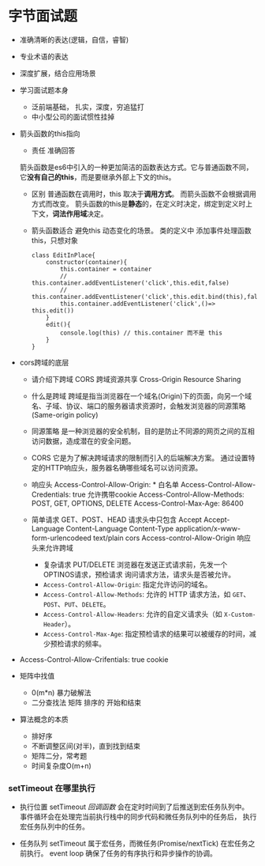 # 字节面试题

- 准确清晰的表达(逻辑，自信，睿智)
- 专业术语的表达
- 深度扩展，结合应用场景

- 学习面试题本身
    - 泛前端基础， 扎实，深度，穷追猛打
    - 中小型公司的面试惯性挂掉
    

- 箭头函数的this指向
    - 责任 准确回答

    箭头函数是es6中引入的一种更加简洁的函数表达方式。它与普通函数不同，它**没有自己的this**，而是要继承外部上下文的this。

    - 区别
    普通函数在调用时，this 取决于**调用方式**。 而箭头函数不会根据调用方式而改变。
    箭头函数的this是**静态**的，在定义时决定，绑定到定义时上下文，**词法作用域**决定。

    - 箭头函数适合 避免this 动态变化的场景。
        类的定义中 添加事件处理函数 this，只想对象
        ```
        class EditInPlace{
            constructor(container){
                this.container = container
                // this.container.addEventListener('click',this.edit,false)
                // this.container.addEventListener('click',this.edit.bind(this),false)
                this.container.addEventListener('click',()=> this.edit())
            }
            edit(){
                console.log(this) // this.container 而不是 this
            }
        }
        ```


- cors跨域的底层
    - 请介绍下跨域
    CORS 跨域资源共享 Cross-Origin Resource Sharing

    - 什么是跨域
    跨域是指当浏览器在一个域名(Origin)下的页面，向另一个域名、子域、协议、端口的服务器请求资源时，会触发浏览器的同源策略(Same-origin policy)
    - 同源策略
        是一种浏览器的安全机制，目的是防止不同源的网页之间的互相访问数据，造成潜在的安全问题。
    - CORS
        它是为了解决跨域请求的限制而引入的后端解决方案。
        通过设置特定的HTTP响应头，服务器名确哪些域名可以访问资源。
    - 响应头
        Access-Control-Allow-Origin: * 白名单
        Access-Control-Allow-Credentials: true 允许携带cookie
        Access-Control-Allow-Methods: POST, GET, OPTIONS, DELETE
        Access-Control-Max-Age: 86400
    - 简单请求
        GET、POST、HEAD
        请求头中只包含 Accept Accept-Language Content-Language Content-Type application/x-www-form-urlencodeed text/plain
        cors  Access-control-Allow-Origin 响应头来允许跨域

        - 复杂请求
            PUT/DELETE
            浏览器在发送正式请求前，先发一个OPTINOS请求，预检请求
            询问请求方法，请求头是否被允许。
        -   `Access-Control-Allow-Origin`: 指定允许访问的域名。
        -   `Access-Control-Allow-Methods`: 允许的 HTTP 请求方法，如 `GET`、`POST`、`PUT`、`DELETE`。
        -   `Access-Control-Allow-Headers`: 允许的自定义请求头（如 `X-Custom-Header`）。
        -   `Access-Control-Max-Age`: 指定预检请求的结果可以被缓存的时间，减少预检请求的频率。
- Access-Control-Allow-Crifentials: true  cookie

- 矩阵中找值
    - 0(m*n) 暴力破解法
    - 二分查找法  矩阵  排序的  开始和结束

- 算法概念的本质
    - 排好序
    - 不断调整区间(对半)，直到找到结束
    - 矩阵二分，常考题
    - 时间复杂度O(m+n)

### setTimeout 在哪里执行

- 执行位置
    setTimeout *回调函数* 会在定时时间到了后推送到宏任务队列中。
    事件循环会在处理完当前执行栈中的同步代码和微任务队列中的任务后，
    执行宏任务队列中的任务。

- 任务队列
    setTimeout 属于宏任务，而微任务(Promise/nextTick) 在宏任务之前执行。
    event loop 确保了任务的有序执行和异步操作的协调。